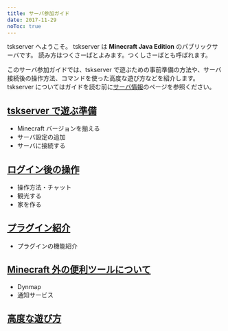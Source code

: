 ```yaml
---
title: サーバ参加ガイド
date: 2017-11-29
noToc: true
---
```


tskserver へようこそ。
tskserver は **Minecraft Java Edition** のパブリックサーバです。
読み方はつくさーばとよみます。つくしさーばとも呼ばれます。

このサーバ参加ガイドでは、tskserver で遊ぶための事前準備の方法や、サーバ接続後の操作方法、コマンドを使った高度な遊び方などを紹介します。
tskserver についてはガイドを読む前に[サーバ情報](/about)のページを参照ください。

## [tskserver で遊ぶ準備](/introduction/prepare)
  * Minecraft バージョンを揃える
  * サーバ設定の追加
  * サーバに接続する

## [ログイン後の操作](/introduction/day1)
  * 操作方法・チャット
  * 観光する
  * 家を作る

## [プラグイン紹介](/introduction/plugins)
  * プラグインの機能紹介

## [Minecraft 外の便利ツールについて](/introduction/tools)
  * Dynmap
  * 通知サービス

## [高度な遊び方](/introduction/advanced)

<!-- ## [サーバに接続できない場合](/faq/cannot-connect) -->
